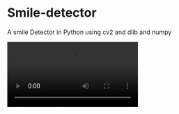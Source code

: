 # Smile-detector
A smile Detector in Python using cv2 and dlib and numpy

![Smile-Detector Video](vid/vid.mp4)
